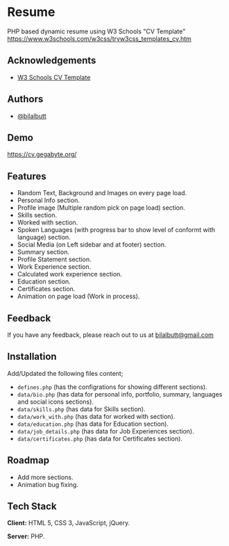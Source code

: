 
# Resume

PHP based dynamic resume using W3 Schools "CV Template" https://www.w3schools.com/w3css/tryw3css_templates_cv.htm


## Acknowledgements

 - [W3 Schools CV Template](https://www.w3schools.com/w3css/tryw3css_templates_cv.htm)
## Authors

- [@bilalbutt](https://www.github.com/bilalbutt)


## Demo

https://cv.gegabyte.org/
## Features

- Random Text, Background and Images on every page load.
- Personal Info section.
- Profile image (Multiple random pick on page load) section.
- Skills section.
- Worked with section.
- Spoken Languages (with progress bar to show level of conformt with language) section.
- Social Media (on Left sidebar and at footer) section.
- Summary section.
- Profile Statement section.
- Work Experience section.
- Calculated work experience section.
- Education section.
- Certificates section.
- Animation on page load (Work in process).

## Feedback

If you have any feedback, please reach out to us at bilalbutt@gmail.com


## Installation

Add/Updated the following files content;

-   `defines.php` (has the configrations for showing different sections).
-   `data/bio.php` (has data for personal info, portfolio, summary, languages and social icons sections).
-   `data/skills.php` (has data for Skills section).
-   `data/work_with.php` (has data for worked with section).
-   `data/education.php` (has data for Education section).
-   `data/job_details.php` (has data for Job Experiences section).
-   `data/certificates.php` (has data for Certificates section).

## Roadmap

- Add more sections.
- Animation bug fixing.

## Tech Stack

**Client:** HTML 5, CSS 3, JavaScript, jQuery.

**Server:** PHP.

